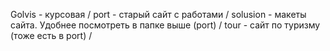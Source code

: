 Golvis - курсовая / 
port - старый сайт с работами / 
solusion - макеты сайта. Удобнее посмотреть в папке выше (port) / 
tour - сайт по туризму (тоже есть в port) / 
